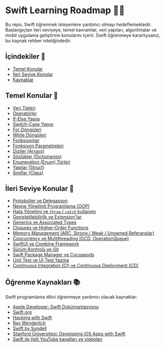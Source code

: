 # Swift Learning Roadmap 🚀📱

Bu repo, Swift öğrenmek isteyenlere yardımcı olmayı hedeflemektedir. Başlangıçtan ileri seviyeye, temel kavramlar, veri yapıları, algoritmalar ve mobil uygulama geliştirme konularını içerir. Swift öğrenmeye kararlıysanız, bu kaynak rehber niteliğindedir.

## İçindekiler 📖

- [Temel Konular](#temel-konular)
- [İleri Seviye Konular](#ileri-seviye-konular)
- [Kaynaklar](#kaynaklar)

## Temel Konular 🌱

- [Veri Tipleri]()
- [Operatörler]()
- [If-Else Yapısı]()
- [Switch-Case Yapısı]()
- [For Döngüleri]()
- [While Döngüleri]()
- [Fonksiyonlar]()
- [Fonksiyon Parametreleri]()
- [Diziler (Arrays)]()
- [Sözlükler (Dictionaries)]()
- [Enumeration (Enum) Türleri]()
- [Yapılar (Struct)]()
- [Sınıflar (Class)]()



## İleri Seviye Konular 🚀

- [Protokoller ve Delegasyon]()
- [Nesne Yönelimli Programlama (OOP)]()
- [Hata Yönetimi ve `throw` / `catch` kullanımı]()
- [Genişletilebilirlik ve Extension'lar]()
- [Generics ve Associated Types]()
- [Closures ve Higher-Order Functions]()
- [Memory Management (ARC, Strong / Weak / Unowned Referanslar)]()
- [Concurrency ve Multithreading (GCD, OperationQueue)]()
- [SwiftUI ve Combine Framework]()
- [Sürüm Kontrolü ve Git]()
- [Swift Package Manager ve Cocoapods]()
- [Unit Test ve UI Test Yazma]()
- [Continuous Integration (CI) ve Continuous Deployment (CD)]()

## Öğrenme Kaynakları 📚

Swift programlama dilini öğrenmeye yardımcı olacak kaynaklar:

- [Apple Developer: Swift Dokümantasyonu](https://developer.apple.com/swift/resources/)
- [Swift.org](https://swift.org/documentation/)
- [Hacking with Swift](https://www.hackingwithswift.com/)
- [Ray Wenderlich](https://www.raywenderlich.com/ios)
- [Swift by Sundell](https://www.swiftbysundell.com/)
- [Stanford Üniversitesi: Developing iOS Apps with Swift](https://cs193p.sites.stanford.edu/)
- [Swift ile ilgili YouTube kanalları ve videoları]("")